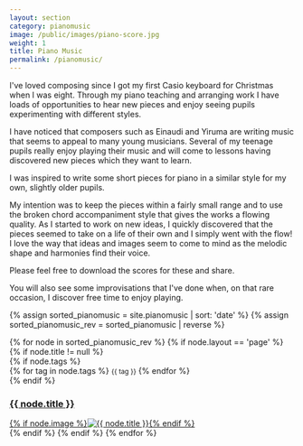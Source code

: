 ```yaml
---
layout: section
category: pianomusic
image: /public/images/piano-score.jpg
weight: 1
title: Piano Music
permalink: /pianomusic/
---
```


I've loved composing since I got my first Casio keyboard for Christmas when I was eight. Through my piano teaching and arranging work I have loads of opportunities to hear new pieces and enjoy seeing pupils experimenting with different styles.

I have noticed that composers such as Einaudi and Yiruma are writing music that seems to appeal to many young musicians. Several of my teenage pupils really enjoy playing their music and will come to lessons having discovered new pieces which they want to learn. 

I was inspired to write some short pieces for piano in a similar style for my own, slightly older pupils.

My intention was to keep the pieces within a fairly small range and to use the broken chord accompaniment style that gives the works a flowing quality. As I started to work on new ideas, I quickly discovered that the pieces seemed to take on a life of their own and I simply went with the flow! I love the way that ideas and images seem to come to mind as the melodic shape and harmonies find their voice.

Please feel free to download the scores for these and share.

You will also see some improvisations that I've done when, on that rare occasion, I discover free time to enjoy playing.

{% assign sorted_pianomusic = site.pianomusic | sort: 'date' %}
{% assign sorted_pianomusic_rev = sorted_pianomusic | reverse %}

<section class="section-list">
  <div class="row">
  {% for node in sorted_pianomusic_rev %}
  {% if node.layout == 'page' %}
  {% if node.title != null %}
  <article class="col-sm-6 col-lg-4 match-height list-item">
    <div class="item-inner">
      <div class="top-bar">
        {% if node.tags %}
        <div class="tags">
        {% for tag in node.tags %}
        <small>{{ tag }}</small>
        {% endfor %}
        </div>
        {% endif %}
      </div>
      <a class="section-list" href="{{ node.url }}">
        <h3>{{ node.title }}</h3>
        {% if node.image %}<img src="{{ node.image }}" title="{{ node.title }}" class="img-thumbnail img-responsive">{% endif %}
      </a>
    </div>
  </article>
  {% endif %}
  {% endif %}
  {% endfor %}
  </div>
</section>
